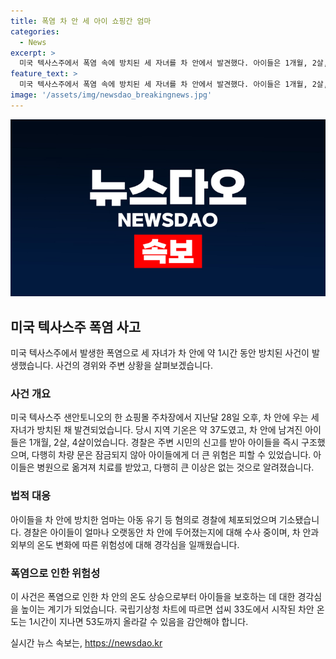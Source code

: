 ```yaml
---
title: 폭염 차 안 세 아이 쇼핑간 엄마
categories:
  - News
excerpt: >
  미국 텍사스주에서 폭염 속에 방치된 세 자녀를 차 안에서 발견했다. 아이들은 1개월, 2살, 4살이었고 외부기온은 37도 약 50분간 차 안에 있었다. 차 안에서의 온도는 53도까지 올라갈 수 있는데, 다행히 인근 행인이 신고하여 아이들은 즉시 구조됐다. 경찰은 엄마를 체포하고 아동 유기 등의 혐의로 기소했다. 아이들은 병원으로 옮겨져 치료를 받았고 건강에 큰 이상은 없는 것으로 알려졌다. #미국 #폭염 #아동유기 #샌안토니오
feature_text: >
  미국 텍사스주에서 폭염 속에 방치된 세 자녀를 차 안에서 발견했다. 아이들은 1개월, 2살, 4살이었고 외부기온은 37도 약 50분간 차 안에 있었다. 차 안에서의 온도는 53도까지 올라갈 수 있는데, 다행히 인근 행인이 신고하여 아이들은 즉시 구조됐다. 경찰은 엄마를 체포하고 아동 유기 등의 혐의로 기소했다. 아이들은 병원으로 옮겨져 치료를 받았고 건강에 큰 이상은 없는 것으로 알려졌다. #미국 #폭염 #아동유기 #샌안토니오
image: '/assets/img/newsdao_breakingnews.jpg'
---
```


<p><img src="/assets/img/newsdao_breakingnews.jpg" alt="firstkoreanews 속보" /></p>

<h2 data-ke-size="size26">미국 텍사스주 폭염 사고</h2>

<p data-ke-size="size16">미국 텍사스주에서 발생한 폭염으로 세 자녀가 차 안에 약 1시간 동안 방치된 사건이 발생했습니다. 사건의 경위와 주변 상황을 살펴보겠습니다.</p>

<h3>사건 개요</h3>

<p data-ke-size="size16">미국 텍사스주 샌안토니오의 한 쇼핑몰 주차장에서 지난달 28일 오후, 차 안에 우는 세 자녀가 방치된 채 발견되었습니다. 당시 지역 기온은 약 37도였고, 차 안에 남겨진 아이들은 1개월, 2살, 4살이었습니다. 경찰은 주변 시민의 신고를 받아 아이들을 즉시 구조했으며, 다행히 차량 문은 잠금되지 않아 아이들에게 더 큰 위험은 피할 수 있었습니다. 아이들은 병원으로 옮겨져 치료를 받았고, 다행히 큰 이상은 없는 것으로 알려졌습니다.</p>

<h3>법적 대응</h3>

<p data-ke-size="size16">아이들을 차 안에 방치한 엄마는 아동 유기 등 혐의로 경찰에 체포되었으며 기소됐습니다. 경찰은 아이들이 얼마나 오랫동안 차 안에 두어졌는지에 대해 수사 중이며, 차 안과 외부의 온도 변화에 따른 위험성에 대해 경각심을 일깨웠습니다.</p>

<h3>폭염으로 인한 위험성</h3>

<p data-ke-size="size16">이 사건은 폭염으로 인한 차 안의 온도 상승으로부터 아이들을 보호하는 데 대한 경각심을 높이는 계기가 되었습니다. 국립기상청 차트에 따르면 섭씨 33도에서 시작된 차안 온도는 1시간이 지나면 53도까지 올라갈 수 있음을 감안해야 합니다.</p>
실시간 뉴스 속보는, <a href="https://newsdao.kr" rel="dofollow">https://newsdao.kr</a>



